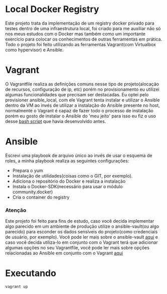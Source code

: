 # Local Docker Registry

Este projeto trata da implementação de um registry docker privado para testes dentro de uma infraestrutura local, foi criado para me auxiliar não só nos meus  estudos com o Docker mas também como um importante exercício para colocar os conhecimentos de outras ferramentas em prática. Todo o projeto foi feito utilizando as ferramentas Vagrant(com Virtualbox como hypervisor) e Ansible.

# Vagrant
O Vagrantfile realiza as definições comuns nesse tipo de projeto(alocação de recursos, configuração de ip, etc) porém no provisionamento eu utilizei algumas funcionalidades que precisam ser destacadas. Eu optei pelo provisioner ansible_local, com ele Vagrant tenta instalar e utilizar o Ansible dentro da VM ao invés de utilizar a instalação do Ansible presente no host, normalmente o Vagrant é capaz de fazer todo o processo de instalação porém eu gosto de instalar o Ansible do 'meu jeito' para isso eu fiz o uso desse [bash script](https://github.com/fermino-linux/bash-training/blob/main/ansible/install.sh) que havia desenvolvido antes.

# Ansible
Escrevi uma playbook de arquivo único ao invés de usar o esquema de roles, a minha playbook realiza as seguintes configurações:

* Prepara o yum
* Instalação de utilidades(coisas como o GIT, por exemplo).
* Adiciona o repositório do Docker e realiza a instalação
* Instala o Docker-SDK(necessário para usar o módulo community.docker)
* Cria o container do registry

### Atenção
Este projeto foi feito para fins de estudo, caso você decida implementar algo parecido em um ambiente
de produção utilize o ansible-vault(ou algo parecido) para esconder os dados sensíveis
do projeto(como credenciais de usuário, por exemplo).
Você pode ler mais sobre o ansible-vault [aqui](https://docs.ansible.com/ansible/latest/vault_guide/index.html) e caso você decida utiliza-lo em conjunto com o Vagrant terá que adicionar
algumas opções no seu Vagrantfile, você pode ler mais sobre opções relacionadas ao Ansible em conjunto com o Vagrant [aqui](https://developer.hashicorp.com/vagrant/docs/provisioning/ansible_common)

# Executando
```
vagrant up
``` 





